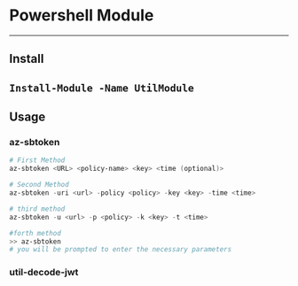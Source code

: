 # Powershell Module 
---
## Install 
`Install-Module -Name UtilModule`
---
## Usage
### az-sbtoken
```powershell
# First Method
az-sbtoken <URL> <policy-name> <key> <time (optional)>

# Second Method
az-sbtoken -uri <url> -policy <policy> -key <key> -time <time>

# third method
az-sbtoken -u <url> -p <policy> -k <key> -t <time>

#forth method
>> az-sbtoken
# you will be prompted to enter the necessary parameters
```
### util-decode-jwt
